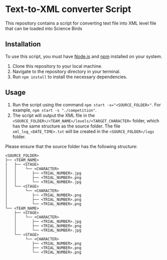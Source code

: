 # Text-to-XML converter Script

This repository contains a script for converting text file into XML level file that can be loaded into Science Birds

## Installation

To use this script, you must have <a href="https://nodejs.org/en/" target="_new">Node.js</a> and <a href="https://www.npmjs.com/" target="_new">npm</a> installed on your system.

1. Clone this repository to your local machine.
2. Navigate to the repository directory in your terminal.
3. Run `npm install` to install the necessary dependencies.

## Usage

1. Run the script using the command `npm start -s="<SOURCE_FOLDER>"`. For example, `npm start -s "./competition"`.
2. The script will output the XML file in the `<SOURCE_FOLDER>/<TEAM_NAME>/levels/<TARGET_CHARACTER>` folder, which has the same structure as the source folder. The file `xml_log_<DATE_TIME>.txt` will be created in the `<SOURCE_FOLDER>/logs` folder.

Please ensure that the source folder has the following structure:

```
<SOURCE_FOLDER>
├── <TEAM_NAME>
|   ├── <STAGE>
│   │    └── <CHARACTER>
│   │       ├── <TRIAL_NUMBER>.jpg
│   │       ├── <TRIAL_NUMBER>.png
│   │       └── <TRIAL_NUMBER>.jpg
│   └── <STAGE>
│        └── <CHARACTER>
│           ├── <TRIAL_NUMBER>.png
│           ├── <TRIAL_NUMBER>.png
│           └── <TRIAL_NUMBER>.png
└── <TEAM_NAME>
    ├── <STAGE>
    │    └── <CHARACTER>
    │       ├── <TRIAL_NUMBER>.jpg
    │       ├── <TRIAL_NUMBER>.png
    │       └── <TRIAL_NUMBER>.jpg
    └── <STAGE>
         └── <CHARACTER>
            ├── <TRIAL_NUMBER>.png
            ├── <TRIAL_NUMBER>.png
            └── <TRIAL_NUMBER>.png
```